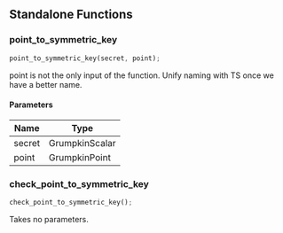 ## Standalone Functions

### point_to_symmetric_key

```rust
point_to_symmetric_key(secret, point);
```

point is not the only input of the function. Unify naming with TS once we have a better name.

#### Parameters
| Name | Type |
| --- | --- |
| secret | GrumpkinScalar |
| point | GrumpkinPoint |

### check_point_to_symmetric_key

```rust
check_point_to_symmetric_key();
```

Takes no parameters.

